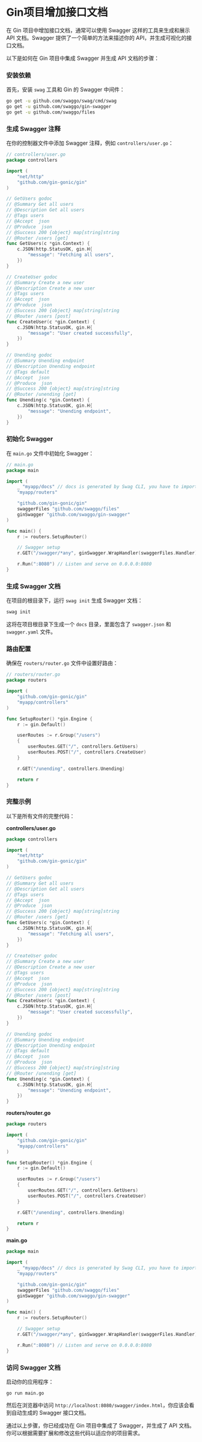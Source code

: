 # Gin项目增加接口文档

在 Gin 项目中增加接口文档，通常可以使用 Swagger 这样的工具来生成和展示 API 文档。Swagger 提供了一个简单的方法来描述你的 API，并生成可视化的接口文档。

以下是如何在 Gin 项目中集成 Swagger 并生成 API 文档的步骤：

### 安装依赖

首先，安装 `swag` 工具和 Gin 的 Swagger 中间件：

```bash
go get -u github.com/swaggo/swag/cmd/swag
go get -u github.com/swaggo/gin-swagger
go get -u github.com/swaggo/files
```

### 生成 Swagger 注释

在你的控制器文件中添加 Swagger 注释，例如 `controllers/user.go`：

```go
// controllers/user.go
package controllers

import (
	"net/http"
	"github.com/gin-gonic/gin"
)

// GetUsers godoc
// @Summary Get all users
// @Description Get all users
// @Tags users
// @Accept  json
// @Produce  json
// @Success 200 {object} map[string]string
// @Router /users [get]
func GetUsers(c *gin.Context) {
	c.JSON(http.StatusOK, gin.H{
		"message": "Fetching all users",
	})
}

// CreateUser godoc
// @Summary Create a new user
// @Description Create a new user
// @Tags users
// @Accept  json
// @Produce  json
// @Success 200 {object} map[string]string
// @Router /users [post]
func CreateUser(c *gin.Context) {
	c.JSON(http.StatusOK, gin.H{
		"message": "User created successfully",
	})
}

// Unending godoc
// @Summary Unending endpoint
// @Description Unending endpoint
// @Tags default
// @Accept  json
// @Produce  json
// @Success 200 {object} map[string]string
// @Router /unending [get]
func Unending(c *gin.Context) {
	c.JSON(http.StatusOK, gin.H{
		"message": "Unending endpoint",
	})
}
```

### 初始化 Swagger

在 `main.go` 文件中初始化 Swagger：

```go
// main.go
package main

import (
	_ "myapp/docs" // docs is generated by Swag CLI, you have to import it.
	"myapp/routers"

	"github.com/gin-gonic/gin"
	swaggerFiles "github.com/swaggo/files"
	ginSwagger "github.com/swaggo/gin-swagger"
)

func main() {
	r := routers.SetupRouter()

	// Swagger setup
	r.GET("/swagger/*any", ginSwagger.WrapHandler(swaggerFiles.Handler))

	r.Run(":8080") // Listen and serve on 0.0.0.0:8080
}
```

### 生成 Swagger 文档

在项目的根目录下，运行 `swag init` 生成 Swagger 文档：

```bash
swag init
```

这将在项目根目录下生成一个 `docs` 目录，里面包含了 `swagger.json` 和 `swagger.yaml` 文件。

### 路由配置

确保在 `routers/router.go` 文件中设置好路由：

```go
// routers/router.go
package routers

import (
	"github.com/gin-gonic/gin"
	"myapp/controllers"
)

func SetupRouter() *gin.Engine {
	r := gin.Default()

	userRoutes := r.Group("/users")
	{
		userRoutes.GET("/", controllers.GetUsers)
		userRoutes.POST("/", controllers.CreateUser)
	}

	r.GET("/unending", controllers.Unending)

	return r
}
```

### 完整示例

以下是所有文件的完整代码：

**controllers/user.go**

```go
package controllers

import (
	"net/http"
	"github.com/gin-gonic/gin"
)

// GetUsers godoc
// @Summary Get all users
// @Description Get all users
// @Tags users
// @Accept  json
// @Produce  json
// @Success 200 {object} map[string]string
// @Router /users [get]
func GetUsers(c *gin.Context) {
	c.JSON(http.StatusOK, gin.H{
		"message": "Fetching all users",
	})
}

// CreateUser godoc
// @Summary Create a new user
// @Description Create a new user
// @Tags users
// @Accept  json
// @Produce  json
// @Success 200 {object} map[string]string
// @Router /users [post]
func CreateUser(c *gin.Context) {
	c.JSON(http.StatusOK, gin.H{
		"message": "User created successfully",
	})
}

// Unending godoc
// @Summary Unending endpoint
// @Description Unending endpoint
// @Tags default
// @Accept  json
// @Produce  json
// @Success 200 {object} map[string]string
// @Router /unending [get]
func Unending(c *gin.Context) {
	c.JSON(http.StatusOK, gin.H{
		"message": "Unending endpoint",
	})
}
```

**routers/router.go**

```go
package routers

import (
	"github.com/gin-gonic/gin"
	"myapp/controllers"
)

func SetupRouter() *gin.Engine {
	r := gin.Default()

	userRoutes := r.Group("/users")
	{
		userRoutes.GET("/", controllers.GetUsers)
		userRoutes.POST("/", controllers.CreateUser)
	}

	r.GET("/unending", controllers.Unending)

	return r
}
```

**main.go**

```go
package main

import (
	_ "myapp/docs" // docs is generated by Swag CLI, you have to import it.
	"myapp/routers"

	"github.com/gin-gonic/gin"
	swaggerFiles "github.com/swaggo/files"
	ginSwagger "github.com/swaggo/gin-swagger"
)

func main() {
	r := routers.SetupRouter()

	// Swagger setup
	r.GET("/swagger/*any", ginSwagger.WrapHandler(swaggerFiles.Handler))

	r.Run(":8080") // Listen and serve on 0.0.0.0:8080
}
```

### 访问 Swagger 文档

启动你的应用程序：

```shell
go run main.go
```

然后在浏览器中访问 `http://localhost:8080/swagger/index.html`，你应该会看到自动生成的 Swagger 接口文档。

通过以上步骤，你已经成功在 Gin 项目中集成了 Swagger，并生成了 API 文档。你可以根据需要扩展和修改这些代码以适应你的项目需求。